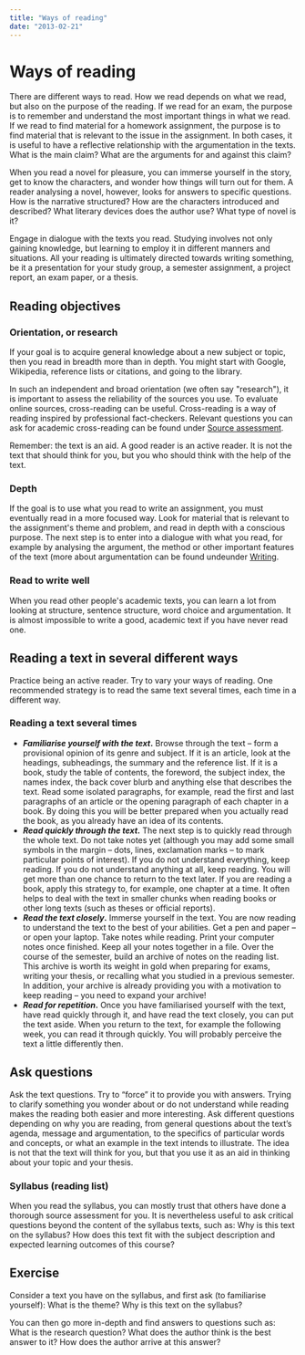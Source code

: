 ```yaml
---
title: "Ways of reading"
date: "2013-02-21"
---
```


# Ways of reading

There are different ways to read. How we read depends on what we read, but also on the purpose of the reading. If we read for an exam, the purpose is to remember and understand the most important things in what we read. If we read to find material for a homework assignment, the purpose is to find material that is relevant to the issue in the assignment. In both cases, it is useful to have a reflective relationship with the argumentation in the texts. What is the main claim? What are the arguments for and against this claim? 

When you read a novel for pleasure, you can immerse yourself in the story, get to know the characters, and wonder how things will turn out for them. A reader analysing a novel, however, looks for answers to specific questions. How is the narrative structured? How are the characters introduced and described? What literary devices does the author use? What type of novel is it?

Engage in dialogue with the texts you read. Studying involves not only gaining knowledge, but learning to employ it in different manners and situations. All your reading is ultimately directed towards writing something, be it a presentation for your study group, a semester assignment, a project report, an exam paper, or a thesis.

## Reading objectives

### Orientation, or research

If your goal is to acquire general knowledge about a new subject or topic, then you read in breadth more than in depth. You might start with Google, Wikipedia, reference lists or citations, and going to the library.

In such an independent and broad orientation (we often say "research"), it is important to assess the reliability of the sources you use. To evaluate online sources, cross-reading can be useful. Cross-reading is a way of reading inspired by professional fact-checkers. Relevant questions you can ask for academic cross-reading can be found under [Source assessment](/en/sources-and-referencing/source-assessment.html).  

Remember: the text is an aid. A good reader is an active reader. It is not the text that should think for you, but you who should think with the help of the text. 

### Depth

If the goal is to use what you read to write an assignment, you must eventually read in a more focused way. Look for material that is relevant to the assignment's theme and problem, and read in depth with a conscious purpose. The next step is to enter into a dialogue with what you read, for example by analysing the argument, the method or other important features of the text (more about argumentation can be found undeunder [Writing](/en/writing/).

### Read to write well

When you read other people's academic texts, you can learn a lot from looking at structure, sentence structure, word choice and argumentation. It is almost impossible to write a good, academic text if you have never read one.


## Reading a text in several different ways

Practice being an active reader. Try to vary your ways of reading. One recommended strategy is to read the same text several times, each time in a different way.

### Reading a text several times

- **_Familiarise yourself with the text_.** Browse through the text – form a provisional opinion of its genre and subject. If it is an article, look at the headings, subheadings, the summary and the reference list. If it is a book, study the table of contents, the foreword, the subject index, the names index, the back cover blurb and anything else that describes the text. Read some isolated paragraphs, for example, read the first and last paragraphs of an article or the opening paragraph of each chapter in a book. By doing this you will be better prepared when you actually read the book, as you already have an idea of its contents.
- **_Read quickly through the text_.** The next step is to quickly read through the whole text. Do not take notes yet (although you may add some small symbols in the margin – dots, lines, exclamation marks – to mark particular points of interest). If you do not understand everything, keep reading. If you do not understand anything at all, keep reading. You will get more than one chance to return to the text later. If you are reading a book, apply this strategy to, for example, one chapter at a time. It often helps to deal with the text in smaller chunks when reading books or other long texts (such as theses or official reports).
- **_Read the text closely_.** Immerse yourself in the text. You are now reading to understand the text to the best of your abilities. Get a pen and paper – or open your laptop. Take notes while reading. Print your computer notes once finished. Keep all your notes together in a file. Over the course of the semester, build an archive of notes on the reading list. This archive is worth its weight in gold when preparing for exams, writing your thesis, or recalling what you studied in a previous semester. In addition, your archive is already providing you with a motivation to keep reading – you need to expand your archive!
- **_Read for repetition_.** Once you have familiarised yourself with the text, have read quickly through it, and have read the text closely, you can put the text aside. When you return to the text, for example the following week, you can read it through quickly. You will probably perceive the text a little differently then.

## Ask questions

Ask the text questions. Try to “force” it to provide you with answers. Trying to clarify something you wonder about or do not understand while reading makes the reading both easier and more interesting. Ask different questions depending on why you are reading, from general questions about the text’s agenda, message and argumentation, to the specifics of particular words and concepts, or what an example in the text intends to illustrate. The idea is not that the text will think for you, but that you use it as an aid in thinking about your topic and your thesis.

### Syllabus (reading list)

When you read the syllabus, you can mostly trust that others have done a thorough source assessment for you. It is nevertheless useful to ask critical questions beyond the content of the syllabus texts, such as: Why is this text on the syllabus? How does this text fit with the subject description and expected learning outcomes of this course?


## Exercise

Consider a text you have on the syllabus, and first ask (to familiarise yourself):
  What is the theme?
  Why is this text on the syllabus?

You can then go more in-depth and find answers to questions such as:
  What is the research question?
  What does the author think is the best answer to it?
  How does the author arrive at this answer?




